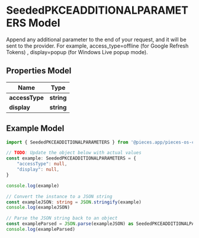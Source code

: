 
# SeededPKCEADDITIONALPARAMETERS Model

Append any additional parameter to the end of your request, and it will be sent to the provider. For example, access_type=offline (for Google Refresh Tokens) , display=popup (for Windows Live popup mode).

## Properties Model

Name | Type
------------ | -------------
**accessType** | **string**
**display** | **string**

## Example Model

```typescript
import { SeededPKCEADDITIONALPARAMETERS } from '@pieces.app/pieces-os-client'

// TODO: Update the object below with actual values
const example: SeededPKCEADDITIONALPARAMETERS = {
    "accessType": null,
    "display": null,
}

console.log(example)

// Convert the instance to a JSON string
const exampleJSON: string = JSON.stringify(example)
console.log(exampleJSON)

// Parse the JSON string back to an object
const exampleParsed = JSON.parse(exampleJSON) as SeededPKCEADDITIONALPARAMETERS
console.log(exampleParsed)
```


